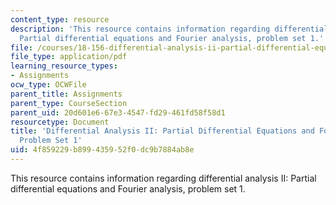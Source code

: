 ```yaml
---
content_type: resource
description: 'This resource contains information regarding differential analysis II:
  Partial differential equations and Fourier analysis, problem set 1.'
file: /courses/18-156-differential-analysis-ii-partial-differential-equations-and-fourier-analysis-spring-2016/4f859229b899435952f0dc9b7884ab8e_MIT18_156S16_pset1.pdf
file_type: application/pdf
learning_resource_types:
- Assignments
ocw_type: OCWFile
parent_title: Assignments
parent_type: CourseSection
parent_uid: 20d601e6-67e3-4547-fd29-461fd58f58d1
resourcetype: Document
title: 'Differential Analysis II: Partial Differential Equations and Fourier Analysis,
  Problem Set 1'
uid: 4f859229-b899-4359-52f0-dc9b7884ab8e
---
```

This resource contains information regarding differential analysis II: Partial differential equations and Fourier analysis, problem set 1.

